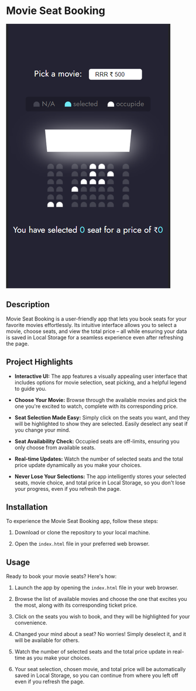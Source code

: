 # Movie Seat Booking
![Movie Seat Booking GIF](app.png)

## Description

Movie Seat Booking is a user-friendly app that lets you book seats for your favorite movies effortlessly. Its intuitive interface allows you to select a movie, choose seats, and view the total price – all while ensuring your data is saved in Local Storage for a seamless experience even after refreshing the page.

## Project Highlights

- **Interactive UI:**  The app features a visually appealing user interface that includes options for movie selection, seat picking, and a helpful legend to guide you.

- **Choose Your Movie:**  Browse through the available movies and pick the one you're excited to watch, complete with its corresponding price.

- **Seat Selection Made Easy:**  Simply click on the seats you want, and they will be highlighted to show they are selected. Easily deselect any seat if you change your mind.

- **Seat Availability Check:**  Occupied seats are off-limits, ensuring you only choose from available seats.

- **Real-time Updates:**  Watch the number of selected seats and the total price update dynamically as you make your choices.

- **Never Lose Your Selections:**  The app intelligently stores your selected seats, movie choice, and total price in Local Storage, so you don't lose your progress, even if you refresh the page.

## Installation

To experience the Movie Seat Booking app, follow these steps:

1. Download or clone the repository to your local machine.

2. Open the `index.html` file in your preferred web browser.

## Usage

Ready to book your movie seats? Here's how:

1. Launch the app by opening the  `index.html` file in your web browser.

2. Browse the list of available movies and choose the one that excites you the most, along with its corresponding ticket price.

3. Click on the seats you wish to book, and they will be highlighted for your convenience.

4. Changed your mind about a seat? No worries! Simply deselect it, and it will be available for others.

5. Watch the number of selected seats and the total price update in real-time as you make your choices.

6. Your seat selection, chosen movie, and total price will be automatically saved in Local Storage, so you can continue from where you left off even if you refresh the page.

